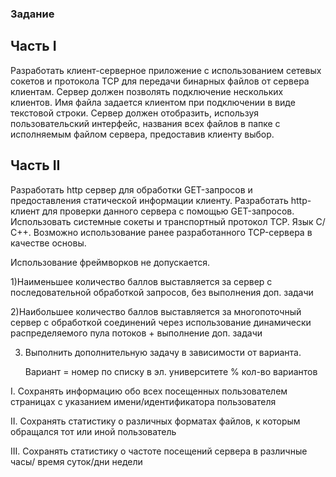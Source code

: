 ### Задание

## Часть I

Разработать клиент-серверное приложение с использованием сетевых сокетов и протокола TCP для передачи бинарных файлов от сервера клиентам. Сервер должен позволять подключение нескольких клиентов. Имя файла задается клиентом при подключении в виде текстовой строки. Сервер должен отобразить, используя пользовательский интерфейс, названия всех файлов в папке с исполняемым файлом сервера, предоставив клиенту выбор.



## Часть II

Разработать http сервер для обработки GET-запросов и предоставления статической информации клиенту. Разработать http-клиент для проверки данного сервера с помощью GET-запросов. Использовать системные сокеты и транспортный протокол TCP. Язык С/С++. Возможно использование ранее разработанного TCP-сервера в качестве основы.

Использование фреймворков не допускается.

1)Наименьшее количество баллов выставляется за сервер с последовательной обработкой запросов, без выполнения доп. задачи

2)Наибольшее количество баллов выставляется за многопоточный сервер с обработкой соединений через использование динамически распределяемого пула потоков + выполнение доп. задачи

3) Выполнить дополнительную задачу в зависимости от варианта. 

    Вариант = номер по списку в эл. университете % кол-во вариантов

I. Сохранять информацию обо всех посещенных пользователем страницах с указанием имени/идентификатора пользователя

II. Сохранять статистику о различных форматах файлов, к которым обращался тот или иной пользователь

III. Сохранять статистику о частоте посещений сервера в различные часы/ время суток/дни недели